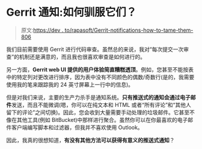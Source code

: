 # Gerrit 通知:如何驯服它们？

> 原文:[https://dev . to/rapasoft/Gerrit-notifications-how-to-tame-them-806](https://dev.to/rapasoft/gerrit-notifications-how-to-tame-them-806)

我们目前需要使用 Gerrit 进行代码审查。虽然总的来说，我对“每次提交一次审查”的机制还是满意的，而且我也很喜欢审查是如何进行的。

另一方面，**Gerrit web UI 提供的用户体验简直糟糕透顶**。例如，您甚至不能按表中的特定列对更改进行排序，因为表中没有不同颜色的偶数/奇数行(是的，我需要使用我的笔来跟踪我的 24 英寸屏幕上一行中的信息)。

但是对我们来说，主要的生产力杀手是通知系统。**只有推送式的通知会通过电子邮件**发送，而且不能微调(嗯，你可以在纯文本和 HTML 或者“所有评论”和“其他人留下的评论”之间切换)。因此，您会收到大量需要手动处理的垃圾邮件。它甚至不像在其他工具(例如 BitBucket)中那样进行聚合。虽然你可以在你最喜欢的电子邮件客户端编写脚本和过滤器，但我并不喜欢使用 Outlook。

因此，我真的很想知道，**有没有其他方法可以获得有意义的推送式通知**？